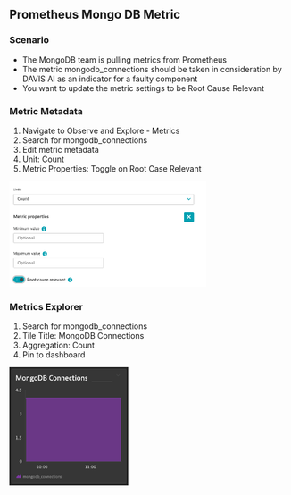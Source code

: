 ## Prometheus Mongo DB Metric

### Scenario
- The MongoDB team is pulling metrics from Prometheus
- The metric mongodb_connections should be taken in consideration by DAVIS AI as an indicator for a faulty component
- You want to update the metric settings to be Root Cause Relevant

### Metric Metadata
1. Navigate to Observe and Explore - Metrics
2. Search for mongodb_connections
3. Edit metric metadata
4. Unit: Count
5. Metric Properties: Toggle on Root Case Relevant

![mongometa](../../../assets/images/mongometa.png)

### Metrics Explorer
1. Search for mongodb_connections
2. Tile Title: MongoDB Connections
3. Aggregation: Count
4. Pin to dashboard

![mongotile](../../../assets/images/mongotile.png)

